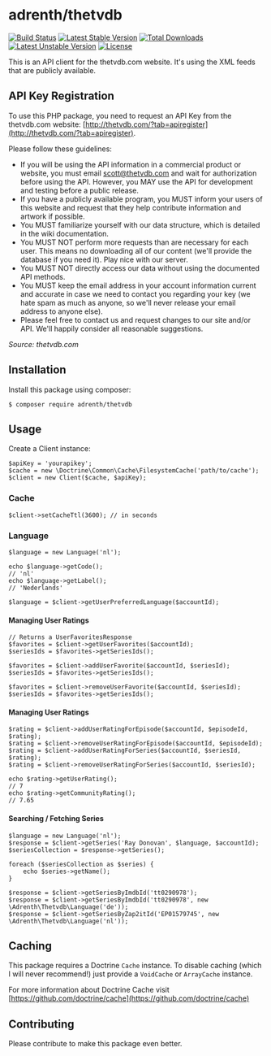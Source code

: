 # adrenth/thetvdb

[![Build Status](https://travis-ci.org/adrenth/thetvdb.svg?branch=master)](https://travis-ci.org/adrenth/thetvdb)
[![Latest Stable Version](https://poser.pugx.org/adrenth/thetvdb/v/stable)](https://packagist.org/packages/adrenth/thetvdb) [![Total Downloads](https://poser.pugx.org/adrenth/thetvdb/downloads)](https://packagist.org/packages/adrenth/thetvdb) [![Latest Unstable Version](https://poser.pugx.org/adrenth/thetvdb/v/unstable)](https://packagist.org/packages/adrenth/thetvdb) [![License](https://poser.pugx.org/adrenth/thetvdb/license)](https://packagist.org/packages/adrenth/thetvdb)

This is an API client for the thetvdb.com website. It's using the XML feeds that are publicly available.

## API Key Registration

To use this PHP package, you need to request an API Key from the thetvdb.com website: [http://thetvdb.com/?tab=apiregister](http://thetvdb.com/?tab=apiregister).

Please follow these guidelines:

* If you will be using the API information in a commercial product or website, you must email [scott@thetvdb.com](mailto:scott@thetvdb.com) and wait for authorization before using the API. However, you MAY use the API for development and testing before a public release.
* If you have a publicly available program, you MUST inform your users of this website and request that they help contribute information and artwork if possible.
* You MUST familiarize yourself with our data structure, which is detailed in the wiki documentation.
* You MUST NOT perform more requests than are necessary for each user. This means no downloading all of our content (we'll provide the database if you need it). Play nice with our server.
* You MUST NOT directly access our data without using the documented API methods.
* You MUST keep the email address in your account information current and accurate in case we need to contact you regarding your key (we hate spam as much as anyone, so we'll never release your email address to anyone else).
* Please feel free to contact us and request changes to our site and/or API. We'll happily consider all reasonable suggestions.

*Source: thetvdb.com*

## Installation

Install this package using composer:

````
$ composer require adrenth/thetvdb
````

## Usage

Create a Client instance:

````
$apiKey = 'yourapikey';
$cache = new \Doctrine\Common\Cache\FilesystemCache('path/to/cache');
$client = new Client($cache, $apiKey);
````
### Cache
````
$client->setCacheTtl(3600); // in seconds
````

### Language
````
$language = new Language('nl');

echo $language->getCode();
// 'nl'
echo $language->getLabel();
// 'Nederlands'

$language = $client->getUserPreferredLanguage($accountId);
````

#### Managing User Ratings
````
// Returns a UserFavoritesResponse
$favorites = $client->getUserFavorites($accountId);
$seriesIds = $favorites->getSeriesIds();

$favorites = $client->addUserFavorite($accountId, $seriesId);
$seriesIds = $favorites->getSeriesIds();

$favorites = $client->removeUserFavorite($accountId, $seriesId);
$seriesIds = $favorites->getSeriesIds();
````

#### Managing User Ratings
````
$rating = $client->addUserRatingForEpisode($accountId, $episodeId, $rating);
$rating = $client->removeUserRatingForEpisode($accountId, $episodeId);
$rating = $client->addUserRatingForSeries($accountId, $seriesId, $rating);
$rating = $client->removeUserRatingForSeries($accountId, $seriesId);

echo $rating->getUserRating();
// 7
echo $rating->getCommunityRating();
// 7.65
````

#### Searching / Fetching Series
````
$language = new Language('nl');
$response = $client->getSeries('Ray Donovan', $language, $accountId);
$seriesCollection = $response->getSeries();

foreach ($seriesCollection as $series) {
	echo $series->getName();
}

$response = $client->getSeriesByImdbId('tt0290978');
$response = $client->getSeriesByImdbId('tt0290978', new \Adrenth\Thetvdb\Language('de'));
$response = $client->getSeriesByZap2itId('EP01579745', new \Adrenth\Thetvdb\Language('nl'));
```` 

## Caching

This package requires a Doctrine `Cache` instance. To disable caching (which I will never recommend!) just provide a `VoidCache` or `ArrayCache` instance.

For more information about Doctrine Cache visit [https://github.com/doctrine/cache](https://github.com/doctrine/cache)

## Contributing

Please contribute to make this package even better.

